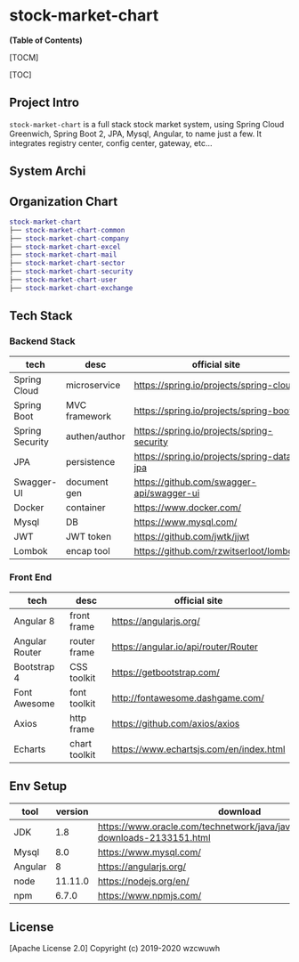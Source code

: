# stock-market-chart

**(Table of Contents)**

[TOCM]

[TOC]

## Project Intro
`stock-market-chart` is a full stack stock market system, using Spring Cloud Greenwich, Spring Boot 2, JPA, Mysql, Angular, to name just a few. It integrates registry center, config center, gateway, etc...

## System Archi

## Organization Chart
``` lua
stock-market-chart
├── stock-market-chart-common
├── stock-market-chart-company
├── stock-market-chart-excel
├── stock-market-chart-mail
├── stock-market-chart-sector
├── stock-market-chart-security
├── stock-market-chart-user
├── stock-market-chart-exchange
```

## Tech Stack

### Backend Stack
| tech            | desc         | official site                             |
| ----------------| -------------| ------------------------------------------|
| Spring Cloud    | microservice | https://spring.io/projects/spring-cloud   |
| Spring Boot     | MVC framework| https://spring.io/projects/spring-boot    |
| Spring Security | authen/author| https://spring.io/projects/spring-security|
| JPA             | persistence  | https://spring.io/projects/spring-data-jpa|
| Swagger-UI      | document gen | https://github.com/swagger-api/swagger-ui |
| Docker          | container    | https://www.docker.com/                   |
| Mysql           | DB           | https://www.mysql.com/                    |
| JWT             | JWT token    | https://github.com/jwtk/jjwt              |
| Lombok          | encap tool   | https://github.com/rzwitserloot/lombok    |

### Front End
| tech            | desc         | official site                             |
| ----------------| -------------| ------------------------------------------|
| Angular 8       | front frame  | https://angularjs.org/                    |
| Angular Router  | router frame | https://angular.io/api/router/Router      |
| Bootstrap 4     | CSS toolkit  | https://getbootstrap.com/                 |
| Font Awesome    | font toolkit | http://fontawesome.dashgame.com/          |
| Axios           | http frame   | https://github.com/axios/axios            |
| Echarts         | chart toolkit| https://www.echartsjs.com/en/index.html   |

## Env Setup
tool    | version | download
--------| ------- | --------
JDK     | 1.8     | https://www.oracle.com/technetwork/java/javase/downloads/jdk8-downloads-2133151.html
Mysql   | 8.0     | https://www.mysql.com/
Angular | 8       | https://angularjs.org/ 
node    | 11.11.0 | https://nodejs.org/en/
npm     | 6.7.0   | https://www.npmjs.com/

## License
[Apache License 2.0]
Copyright (c) 2019-2020 wzcwuwh